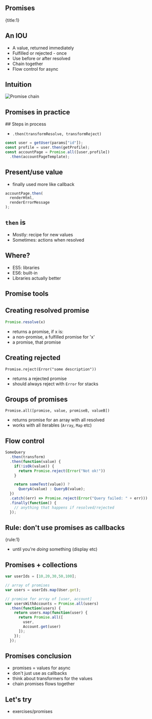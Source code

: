 ## Promises
{title:1}

## An IOU

- A value, returned immediately
- Fulfilled or rejected - once
- Use before or after resolved
- Chain together
- Flow control for async

## Intuition

![Promise chain](media/promises.png)


## Promises in practice

## Steps in process

- `.then(transformResolve, transformReject)`

```javascript
const user = getUser(params["id"]);
const profile = user.then(getProfile);
const accountPage = Promise.all([user,profile])
  .then(accountPageTemplate);
```

## Present/use value

- finally used more like callback

```javascript
accountPage.then(
  renderHtml,
  renderErrorMessage
);
```

## `then` is

- Mostly: recipe for new values
- Sometimes: actions when resolved

## Where?

- ES5: libraries
- ES6: built-in
- Libraries actually better


## Promise tools

## Creating resolved promise

```javascript
Promise.resolve(x)
```

- returns a promise, if x is:
- a non-promise, a fulfilled promise for 'x'
- a promise, that promise

## Creating rejected

```
Promise.reject(Error("some description"))
```

- returns a rejected promise
- should always reject with `Error` for stacks

## Groups of promises

```
Promise.all([promise, value, promiseB, valueB])
```

- returns promise for an array with all resolved
- works with all iterables (`Array`, `Map` etc)

## Flow control

```javascript
SomeQuery
  .then(transform)
  .then(function(value) {
    if(!isOk(value)) {
      return Promise.reject(Error("Not ok!"))
    }

    return someTest(value)) ?
      QueryA(value) : QueryB(value);
  })
  .catch((err) => Promise.reject(Error("Query failed: " + err)))
  .finally(function() {
    // anything that happens if resolved/rejected
  });
```

## Rule: don't use promises as callbacks
{rule:1}

- until you're *doing* something (display etc)

## Promises + collections

```javascript
var userIds = [10,20,30,50,100];

// array of promises
var users = userIds.map(User.get);

// promise for array of [user, account]
var usersWithAccounts = Promise.all(users)
  .then(function(users) {
    return users.map(function(user) {
      return Promise.all([
        user,
        Account.get(user)
      ]);
    });
  });
```

## Promises conclusion

- promises = values for async
- don't just use as callbacks
- think about transformers for the values
- chain promises flows together

## Let's try

- exercises/promises



